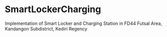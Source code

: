 # SmartLockerCharging
Implementation of Smart Locker and Charging Station in FD44 Futsal Area, Kandangon Subdistrict, Kediri Regency
